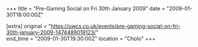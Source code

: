 +++
title = "Pre-Gaming Social on Fri 30th January 2009"
date = "2009-01-30T18:00:00Z"

[extra]
original = "https://uwcs.co.uk/events/pre-gaming-social-on-fri-30th-january-2009-1474489019123/"    
end_time = "2009-01-30T19:30:00Z"
location = "Cholo"
+++




